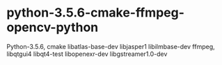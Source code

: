 # python-3.5.6-cmake-ffmpeg-opencv-python
Python-3.5.6, cmake libatlas-base-dev libjasper1 libilmbase-dev ffmpeg,  libqtgui4 libqt4-test  libopenexr-dev libgstreamer1.0-dev
